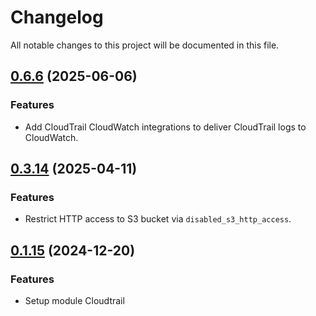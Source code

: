 # Changelog

All notable changes to this project will be documented in this file.

## [0.6.6]() (2025-06-06)

### Features

* Add CloudTrail CloudWatch integrations to deliver CloudTrail logs to CloudWatch.

## [0.3.14]() (2025-04-11)

### Features

* Restrict HTTP access to S3 bucket via `disabled_s3_http_access`.

## [0.1.15]() (2024-12-20)

### Features

* Setup module Cloudtrail
